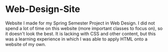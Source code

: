 # Web-Design-Site

Website I made for my Spring Semester Project in Web Design. I did not spend a lot of time on this website (more important classes to focus on), so it doesn't look the best. It is lacking with CSS and other content, but this was a learning experience in which I was able to apply HTML onto a website of my own. 
